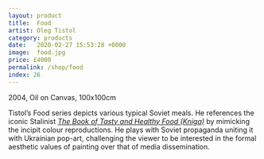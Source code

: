 ```yaml
---
layout: product
title:  Food
artist: Oleg Tistol
category: products
date:   2020-02-27 15:53:28 +0000
image:  food.jpg
price: £4000
permalink: /shop/food
index: 26
---
```

2004, Oil on Canvas, 100x100cm

Tistol’s Food series depicts various typical Soviet meals. He references the iconic Stalinist <a href="https://99percentinvisible.org/episode/the-book-of-tasty-and-healthy-food/">_The Book of Tasty and Healthy Food (Kniga)_</a> by mimicking the incipit colour reproductions. He plays with Soviet propaganda uniting it with Ukrainian pop-art, challenging the viewer to be interested in the formal aesthetic values of painting over that of media dissemination.
